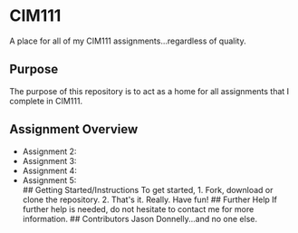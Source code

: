 # CIM111
A place for all of my CIM111 assignments...regardless of quality.
## Purpose
The purpose of this repository is to act as a home for all assignments that I complete in CIM111.
<h2>Assignment Overview</h2>
<ul>
	<li>Assignment 2:</li>
	<li>Assignment 3:</li>
	<li>Assignment 4:</li>
	<li>Assignment 5:</li>
## Getting Started/Instructions
To get started,
1. Fork, download or clone the repository.
2. That's it. Really. Have fun!
## Further Help
If further help is needed, do not hesitate to contact me for more information.
## Contributors
Jason Donnelly...and no one else.